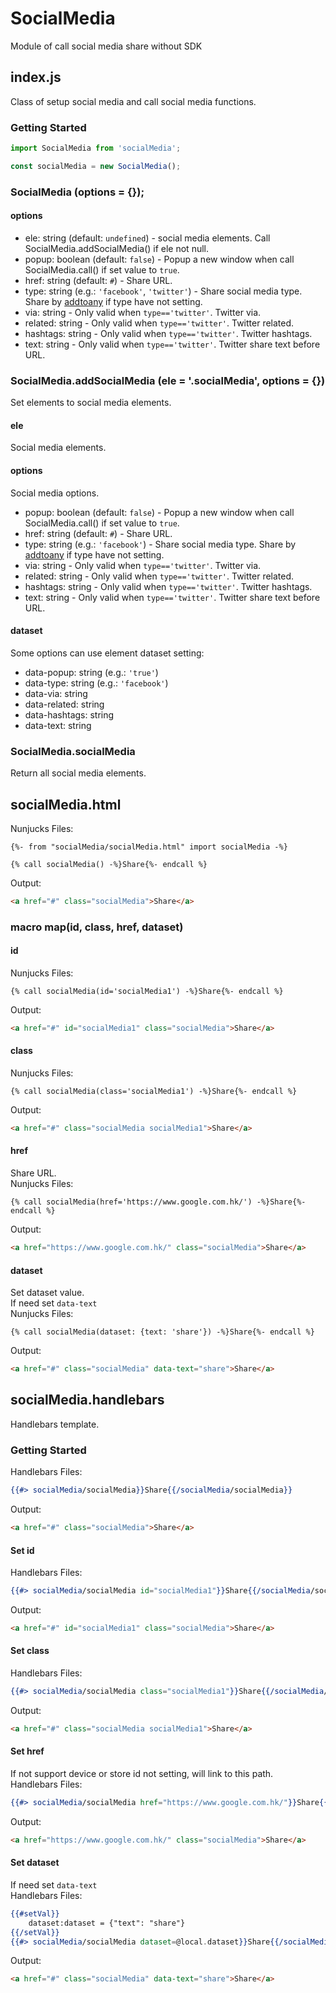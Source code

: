 # SocialMedia
Module of call social media share without SDK

## index.js
Class of setup social media and call social media functions.

### Getting Started
```js
import SocialMedia from 'socialMedia';

const socialMedia = new SocialMedia();
```

### SocialMedia (options = {});
#### options
- ele: string (default: `undefined`) - social media elements. Call SocialMedia.addSocialMedia() if ele not null.
- popup: boolean (default: `false`) - Popup a new window when call SocialMedia.call() if set value to `true`.
- href: string (default: `#`) - Share URL.
- type: string (e.g.: `'facebook'`, `'twitter'`) - Share social media type. Share by [addtoany](https://www.addtoany.com) if type have not setting.
- via: string - Only valid when `type=='twitter'`. Twitter via.
- related: string - Only valid when `type=='twitter'`. Twitter related.
- hashtags: string - Only valid when `type=='twitter'`. Twitter hashtags.
- text: string - Only valid when `type=='twitter'`. Twitter share text before URL.

### SocialMedia.addSocialMedia (ele = '.socialMedia', options = {})
Set elements to social media elements.
#### ele
Social media elements.

#### options
Social media options.
- popup: boolean (default: `false`) - Popup a new window when call SocialMedia.call() if set value to `true`.
- href: string (default: `#`) - Share URL.
- type: string (e.g.: `'facebook'`) - Share social media type. Share by [addtoany](https://www.addtoany.com) if type have not setting.
- via: string - Only valid when `type=='twitter'`. Twitter via.
- related: string - Only valid when `type=='twitter'`. Twitter related.
- hashtags: string - Only valid when `type=='twitter'`. Twitter hashtags.
- text: string - Only valid when `type=='twitter'`. Twitter share text before URL.

#### dataset
Some options can use element dataset setting:
- data-popup: string (e.g.: `'true'`)
- data-type: string (e.g.: `'facebook'`)
- data-via: string
- data-related: string
- data-hashtags: string
- data-text: string

### SocialMedia.socialMedia
Return all social media elements.

## socialMedia.html
Nunjucks Files:
```nunjucks
{%- from "socialMedia/socialMedia.html" import socialMedia -%}

{% call socialMedia() -%}Share{%- endcall %}
```
Output:
```html
<a href="#" class="socialMedia">Share</a>
```

### macro map(id, class, href, dataset)

#### id
Nunjucks Files:
```nunjucks
{% call socialMedia(id='socialMedia1') -%}Share{%- endcall %}
```
Output:
```html
<a href="#" id="socialMedia1" class="socialMedia">Share</a>
```

#### class
Nunjucks Files:
```nunjucks
{% call socialMedia(class='socialMedia1') -%}Share{%- endcall %}
```
Output:
```html
<a href="#" class="socialMedia socialMedia1">Share</a>
```

#### href
Share URL.<br/>
Nunjucks Files:
```nunjucks
{% call socialMedia(href='https://www.google.com.hk/') -%}Share{%- endcall %}
```
Output:
```html
<a href="https://www.google.com.hk/" class="socialMedia">Share</a>
```

#### dataset
Set dataset value.<br/>
If need set `data-text`<br/>
Nunjucks Files:
```nunjucks
{% call socialMedia(dataset: {text: 'share'}) -%}Share{%- endcall %}
```
Output:
```html
<a href="#" class="socialMedia" data-text="share">Share</a>
```

## socialMedia.handlebars
Handlebars template.

### Getting Started
Handlebars Files:
```handlebars
{{#> socialMedia/socialMedia}}Share{{/socialMedia/socialMedia}}
```
Output:
```html
<a href="#" class="socialMedia">Share</a>
```

#### Set id
Handlebars Files:
```handlebars
{{#> socialMedia/socialMedia id="socialMedia1"}}Share{{/socialMedia/socialMedia}}
```
Output:
```html
<a href="#" id="socialMedia1" class="socialMedia">Share</a>
```

#### Set class
Handlebars Files:
```handlebars
{{#> socialMedia/socialMedia class="socialMedia1"}}Share{{/socialMedia/socialMedia}}
```
Output:
```html
<a href="#" class="socialMedia socialMedia1">Share</a>
```

#### Set href
If not support device or store id not setting, will link to this path.<br/>
Handlebars Files:
```handlebars
{{#> socialMedia/socialMedia href="https://www.google.com.hk/"}}Share{{/socialMedia/socialMedia}}
```
Output:
```html
<a href="https://www.google.com.hk/" class="socialMedia">Share</a>
```

#### Set dataset
If need set `data-text`<br/>
Handlebars Files:
```handlebars
{{#setVal}}
    dataset:dataset = {"text": "share"}
{{/setVal}}
{{#> socialMedia/socialMedia dataset=@local.dataset}}Share{{/socialMedia/socialMedia}}
```
Output:
```html
<a href="#" class="socialMedia" data-text="share">Share</a>
```
